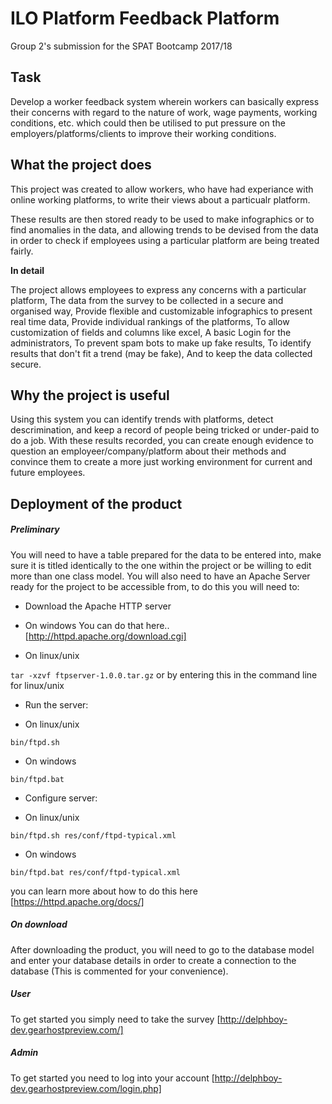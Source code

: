 # ILO Platform Feedback Platform
Group 2's submission for the SPAT Bootcamp 2017/18

## Task
Develop a worker feedback system wherein workers can basically express their concerns with regard to the nature of work,
wage payments, working conditions, etc. which could then be utilised to put pressure on the employers/platforms/clients 
to improve their working conditions. 

## What the project does

This project was created to allow workers, who have had experiance with online working platforms, to write their views about a particualr platform.

These results are then stored ready to be used to make infographics or to find anomalies in the data, and allowing trends to be devised from the data in order to check if employees using a particular platform are being treated fairly.

**In detail**

The project allows employees to express any concerns with a particular platform,
The data from the survey to be collected in a secure and organised way,
Provide flexible and customizable infographics to present real time data,
Provide individual rankings of the platforms,
To allow customization of fields and columns like excel,
A basic Login for the administrators,
To prevent spam bots to make up fake results,
To identify results that don't fit a trend (may be fake),
And to keep the data collected secure.

## Why the project is useful

Using this system you can identify trends with platforms, detect descrimination, and keep a record of people being tricked or under-paid to do a job.
With these results recorded, you can create enough evidence to question an employeer/company/platform about their methods and convince them to create a more just working environment for current and future employees. 

## Deployment of the product
##### Preliminary 

You will need to have a table prepared for the data to be entered into, make sure it is titled identically to the one within the project or be willing to edit more than one class model.
You will also need to have an Apache Server ready for the project to be accessible from, to do this you will need to:
- Download the Apache HTTP server
* On windows
You can do that here.. [http://httpd.apache.org/download.cgi]

* On linux/unix

`tar -xzvf ftpserver-1.0.0.tar.gz` or by entering this in the command line for linux/unix

- Run the server:

* On linux/unix

`bin/ftpd.sh`

* On windows

`bin/ftpd.bat`

- Configure server:

* On linux/unix

`bin/ftpd.sh res/conf/ftpd-typical.xml`

* On windows

`bin/ftpd.bat res/conf/ftpd-typical.xml`

you can learn more about how to do this here [https://httpd.apache.org/docs/]

##### On download 

After downloading the product, you will need to go to the database model and enter your database details in order to create a connection to the database (This is commented for your convenience).

##### User

To get started you simply need to take the survey  [http://delphboy-dev.gearhostpreview.com/]

##### Admin

To get started you need to log into your account  [http://delphboy-dev.gearhostpreview.com/login.php]
